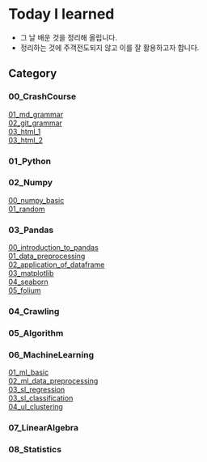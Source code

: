 # Today I learned

- 그 날 배운 것을 정리해 올립니다.
- 정리하는 것에 주객전도되지 않고 이를 잘 활용하고자 합니다.

## Category

### 00_CrashCourse

[01_md_grammar](https://github.com/letsfuture/TIL/blob/master/00_CrashCourse/01_md_grammar.md) <br>
[02_git_grammar](https://github.com/letsfuture/TIL/blob/master/00_CrashCourse/02_git_grammar.md)<br>
[03_html_1](https://github.com/letsfuture/TIL/blob/master/00_CrashCourse/03_html_1.md)<br>
[03_html_2](https://github.com/letsfuture/TIL/blob/master/00_CrashCourse/03_html_2.md)<br>
### 01_Python

### 02_Numpy

[00_numpy_basic](https://github.com/letsfuture/TIL/blob/master/02_Numpy/00_numpy_basic.md)<br>
[01_random](https://github.com/letsfuture/TIL/blob/master/02_Numpy/01_random.md)<br>

### 03_Pandas

[00_introduction_to_pandas](https://github.com/letsfuture/TIL/blob/master/03_Pandas/00_introduction_to_pandas.md)<br>[01_data_preprocessing](https://github.com/letsfuture/TIL/blob/master/03_Pandas/01_data_preprocessing.md)<br>
[02_application_of_dataframe](https://github.com/letsfuture/TIL/blob/master/03_Pandas/02_application_of_dataframe.md)<br>
[03_matplotlib](https://github.com/letsfuture/TIL/blob/master/03_Pandas/03_matplotlib.md)<br>[04_seaborn](https://github.com/letsfuture/TIL/blob/master/03_Pandas/04_seaborn.md)<br>
[05_folium](https://github.com/letsfuture/TIL/blob/master/03_Pandas/05_folium.md)<br>

### 04_Crawling

### 05_Algorithm

### 06_MachineLearning
[01_ml_basic](https://github.com/letsfuture/TIL/blob/master/06_MachineLearning/01_ml_basic.md)<br>
[02_ml_data_preprocessing](https://github.com/letsfuture/TIL/blob/master/06_MachineLearning/02_ml_data_preprocessing.md)<br>[03_sl_regression](https://github.com/letsfuture/TIL/blob/master/06_MachineLearning/03_sl_regression.md)<br>
[03_sl_classification](https://github.com/letsfuture/TIL/blob/master/06_MachineLearning/03_sl_classification.md)<br>
[04_ul_clustering](https://github.com/letsfuture/TIL/blob/master/06_MachineLearning/04_ul_clustering.md)<br>

### 07_LinearAlgebra

### 08_Statistics

